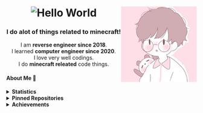 <h1 align="center"><img src="https://readme-typing-svg.herokuapp.com?center=true&lines=Hello%2C+I+am+xqwtxon!+👋&width=430&size=30&height=30&vCenter=true&duration=10000" alt="Hello World"><img src="icon-200x200.png" align=right /></h1>
<h3 align="center">I do alot of things related to minecraft!</h3>
<p align=center>I am <b>reverse engineer since 2018</b>.<br>I learned <b>computer engineer since 2020</b>.<br>I love very well codings.<br>I do <b>minecraft releated</b> code things. </p>

#### About Me :wave:
<details>
   <summary><b>Statistics</b></summary>

   ##### Github Statistics
   [![](https://github-readme-stats.vercel.app/api?username=xqwtxon&count_private=true&show_icons=true)](https://github.com/xqwtxon)
   ##### Top Languages
   [![](https://github-readme-stats.vercel.app/api/top-langs/?username=xqwtxon&layout=compact&langs_count=10)](https://github.com/xqwtxon)
   ##### My Trophy
   [![](https://github-profile-trophy.vercel.app/?username=xqwtxon&column=-1)](https://github.com/xqwtxon)
   ##### Wakatime
   [![](https://github-readme-stats.vercel.app/api/wakatime?username=xqwtxon)](https://github.com/xqwtxon)
   ##### Streak
   [![](https://github-readme-streak-stats.herokuapp.com/?user=DenverCoder1)](https:/github.com/xqwtxon)
   ##### Metrics
   [![](https://github.com/xqwtxon/xqwtxon/blob/profile/github-metrics.svg)](https://github.com/xqwtxon)
   ##### Discord Status
   [![](https://lanyard.cnrad.dev/api/975611185418371072?idle_message=Probably+Sleeping...)](https://discord.com/users/975611185418371072)
   
</details>

<details>
   <summary><b>Pinned Repositories</b></summary>
   
   [![](https://github-readme-stats.vercel.app/api/pin/?username=ReinfyTeam&repo=ProfanityFilter&show_owner=true)](https://github.com/ReinfyTeam/ProfanityFilter)
   [![](https://github-readme-stats.vercel.app/api/pin/?username=ReinfyTeam&repo=ReinfyBot&show_owner=true)](https://github.com/ReinfyTeam/ReinfyBot)
   [![](https://github-readme-stats.vercel.app/api/pin/?username=xqwtxon&repo=Terroror.js&show_owner=true)](https://github.com/xqwtxon/Terroror.js)
   [![](https://github-readme-stats.vercel.app/api/pin/?username=xqwtxon&repo=QwertyClicker&show_owner=true)](https://github.com/xqwtxon/QwertyClicker)
   [![](https://github-readme-stats.vercel.app/api/pin/?username=PrideMC&repo=Minetrack&show_owner=true)](https://github.com/PrideMC/Minetrack)

</details>

<details>
    <summary><b>Achievements</b></summary>

   | Name | Date | Tier | Icon | Status |
   |------|------|----------|---------|---------|
   | [YOLO](https://github.com/xqwtxon?achievement=yolo&tab=achievements) |`Jul 19`|   **#1**   |   ![](https://github.githubassets.com/images/modules/profile/achievements/yolo-default.png)      |    ✔  |
   |  [Pull Shark](https://github.com/xqwtxon?achievement=pull-shark&tab=achievements)    |  `May 14`    |  **#1** | ![](https://github.githubassets.com/images/modules/profile/achievements/pull-shark-default.png)       |     ✔    |
   |   [QuickDraw](https://github.com/xqwtxon?achievement=quickdraw&tab=achievements)   |   `Apr 13`  |     **#1**     |    ![](https://github.githubassets.com/images/modules/profile/achievements/quickdraw-default.png)     |   ✔      |

</details>
